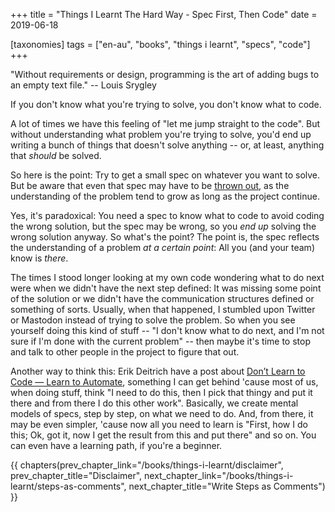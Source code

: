 +++
title = "Things I Learnt The Hard Way - Spec First, Then Code"
date = 2019-06-18

[taxonomies]
tags = ["en-au", "books", "things i learnt", "specs", "code"]
+++

"Without requirements or design, programming is the art of adding bugs to an
empty text file." -- Louis Srygley

<!-- more -->

If you don't know what you're trying to solve, you don't know what to code.

A lot of times we have this feeling of "let me jump straight to the code". But
without understanding what problem you're trying to solve, you'd end up
writing a bunch of things that doesn't solve anything -- or, at least,
anything that _should_ be solved.

So here is the point: Try to get a small spec on whatever you want to solve.
But be aware that even that spec may have to be [thrown
out](/books/things-i-learnt/throw-away), as the understanding of the problem
tend to grow as long as the project continue.

Yes, it's paradoxical: You need a spec to know what to code to avoid coding
the wrong solution, but the spec may be wrong, so you _end up_ solving the
wrong solution anyway. So what's the point? The point is, the spec reflects
the understanding of a problem _at a certain point_: All you (and your team)
know is _there_.

The times I stood longer looking at my own code wondering what to do next were
when we didn't have the next step defined: It was missing some point of the
solution or we didn't have the communication structures defined or something
of sorts. Usually, when that happened, I stumbled upon Twitter or Mastodon
instead of trying to solve the problem. So when you see yourself doing this
kind of stuff -- "I don't know what to do next, and I'm not sure if I'm done
with the current problem" -- then maybe it's time to stop and talk to other
people in the project to figure that out.

Another way to think this: Erik Deitrich have a post about [Don’t Learn to
Code — Learn to Automate](https://daedtech.com/dont-learn-to-code-learn-to-automate/),
something I can get behind 'cause most of us, when doing stuff, think "I need
to do this, then I pick that thingy and put it there and from there I do this
other work". Basically, we create mental models of specs, step by step, on
what we need to do. And, from there, it may be even simpler, 'cause now all
you need to learn is "First, how I do this; Ok, got it, now I get the result
from this and put there" and so on. You can even have a learning path, if
you're a beginner.

{{ chapters(prev_chapter_link="/books/things-i-learnt/disclaimer", prev_chapter_title="Disclaimer", next_chapter_link="/books/things-i-learnt/steps-as-comments", next_chapter_title="Write Steps as Comments") }}
